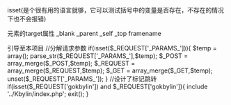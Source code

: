 isset(是个很有用的语言就够，它可以测试括号中的变量是否存在，不存在的情况下也不会报错)

<a>元素的target属性
_blank
_parent
_self
_top
framename





引导至本项目
//分解请求参数
if(isset($_REQUEST['_PARAMS_'])){
    $temp = array();
    parse_str($_REQUEST['_PARAMS_'],$temp);
    $_POST = array_merge($_POST,$temp);
    $_REQUEST = array_merge($_REQUEST,$temp);
    $_GET = array_merge($_GET,$temp);
    unset($_REQUEST['_PARAMS_']);
}
//设计了标记跳转
if(isset($_REQUEST['gokbylin']) and $_REQUEST['gokbylin']){
    include '../Kbylin/index.php';
    exit();
}